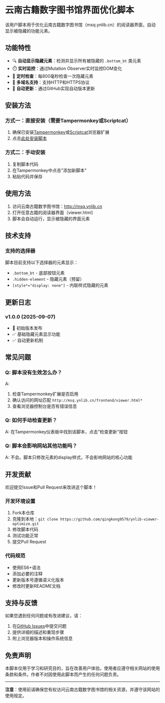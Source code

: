 # 云南古籍数字图书馆界面优化脚本

该用户脚本用于优化云南古籍数字图书馆（msq.ynlib.cn）的阅读器界面，自动显示被隐藏的功能元素。

## 功能特性

- 🔍 **自动显示隐藏元素**：检测并显示所有被隐藏的 `.bottom_bt` 类元素
- ⏱️ **实时监控**：通过Mutation Observer实时监控DOM变化
- 🔄 **定时检查**：每800毫秒检查一次隐藏元素
- 📱 **多域名支持**：支持HTTP和HTTPS协议
- 🚀 **自动更新**：通过GitHub实现自动版本更新

## 安装方法

### 方式一：直接安装（需要Tampermonkey或Scriptcat）
1. 确保已安装[Tampermonkey](https://www.tampermonkey.net/)或[Scriptcat](https://docs.scriptcat.org/)浏览器扩展
2. 点击[此处安装脚本](https://raw.githubusercontent.com/qingkong9579/ynlib-viewer-optimizer/main/ynlib-viewer-optimizer.user.js)

### 方式二：手动安装
1. 复制脚本代码
2. 在Tampermonkey中点击"添加新脚本"
3. 粘贴代码并保存

## 使用方法

1. 访问云南古籍数字图书馆：http://msq.ynlib.cn
2. 打开任意古籍的阅读器界面（viewer.html）
3. 脚本会自动运行，显示被隐藏的界面元素

## 技术支持

### 支持的选择器
脚本目前支持以下选择器的元素显示：
- `.bottom_bt` - 底部按钮元素
- `.hidden-element` - 隐藏元素（预留）
- `[style*="display: none"]` - 内联样式隐藏的元素

## 更新日志

### v1.0.0 (2025-09-07)
- 🎉 初始版本发布
- ✅ 基础隐藏元素显示功能
- ✅ 自动更新机制

## 常见问题

### Q: 脚本没有生效怎么办？
A: 
1. 检查Tampermonkey扩展是否启用
2. 确认访问的网址匹配 `http://msq.ynlib.cn/frontend/viewer.html*`
3. 查看浏览器控制台是否有错误信息

### Q: 如何手动检查更新？
A: 在Tampermonkey仪表板中找到该脚本，点击"检查更新"按钮

### Q: 脚本会影响网站其他功能吗？
A: 不会。脚本只修改元素的display样式，不会影响网站的核心功能

## 开发贡献

欢迎提交Issue和Pull Request来改进这个脚本！

### 开发环境设置
1. Fork本仓库
2. 克隆到本地：`git clone https://github.com/qingkong9579/ynlib-viewer-optimize.git`
3. 修改脚本代码
4. 测试功能正常
5. 提交Pull Request

### 代码规范
- 使用ES6+语法
- 添加必要的注释
- 更新版本号遵循语义化版本
- 修改时更新README文档


## 支持与反馈

如果您遇到任何问题或有改进建议，请：
1. 在[GitHub Issues](https://github.com/你的用户名/你的仓库名/issues)中提交问题
2. 提供详细的描述和重现步骤
3. 附上浏览器版本和操作系统信息

## 免责声明

本脚本仅用于学习和研究目的，旨在改善用户体验。使用者应遵守相关网站的使用条款和条件。作者不对因使用此脚本而产生的任何问题负责。

---

**注意**：使用前请确保您有权访问云南古籍数字图书馆的相关资源，并遵守该网站的使用规定。
